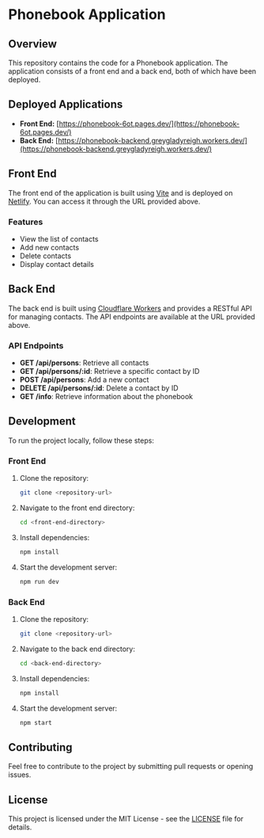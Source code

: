 # Phonebook Application

## Overview

This repository contains the code for a Phonebook application. The application consists of a front end and a back end, both of which have been deployed.

## Deployed Applications

- **Front End:** [https://phonebook-6ot.pages.dev/](https://phonebook-6ot.pages.dev/)
- **Back End:** [https://phonebook-backend.greygladyreigh.workers.dev/](https://phonebook-backend.greygladyreigh.workers.dev/)

## Front End

The front end of the application is built using [Vite](https://vitejs.dev/) and is deployed on [Netlify](https://www.netlify.com/). You can access it through the URL provided above. 

### Features

- View the list of contacts
- Add new contacts
- Delete contacts
- Display contact details

## Back End

The back end is built using [Cloudflare Workers](https://workers.cloudflare.com/) and provides a RESTful API for managing contacts. The API endpoints are available at the URL provided above.

### API Endpoints

- **GET /api/persons**: Retrieve all contacts
- **GET /api/persons/:id**: Retrieve a specific contact by ID
- **POST /api/persons**: Add a new contact
- **DELETE /api/persons/:id**: Delete a contact by ID
- **GET /info**: Retrieve information about the phonebook

## Development

To run the project locally, follow these steps:

### Front End

1. Clone the repository:
    ```sh
    git clone <repository-url>
    ```

2. Navigate to the front end directory:
    ```sh
    cd <front-end-directory>
    ```

3. Install dependencies:
    ```sh
    npm install
    ```

4. Start the development server:
    ```sh
    npm run dev
    ```

### Back End

1. Clone the repository:
    ```sh
    git clone <repository-url>
    ```

2. Navigate to the back end directory:
    ```sh
    cd <back-end-directory>
    ```

3. Install dependencies:
    ```sh
    npm install
    ```

4. Start the development server:
    ```sh
    npm start
    ```

## Contributing

Feel free to contribute to the project by submitting pull requests or opening issues.

## License

This project is licensed under the MIT License - see the [LICENSE](LICENSE) file for details.
